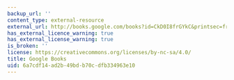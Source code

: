 ```yaml
---
backup_url: ''
content_type: external-resource
external_url: http://books.google.com/books?id=CkD0I8frGYkC&printsec=frontcover
has_external_licence_warning: true
has_external_license_warning: true
is_broken: ''
license: https://creativecommons.org/licenses/by-nc-sa/4.0/
title: Google Books
uid: 6a7cdf14-ad2b-49bd-b70c-dfb334963e10
---
```

